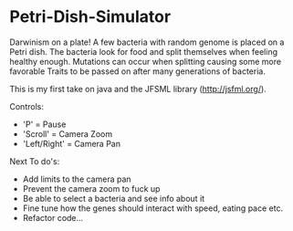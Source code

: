 Petri-Dish-Simulator
====================

Darwinism on a plate! A few bacteria with random genome is placed on a Petri dish. The bacteria look for food and split themselves when feeling healthy enough. Mutations can occur when splitting causing some more favorable Traits to be passed on after many generations of bacteria. 

This is my first take on java and the JFSML library (http://jsfml.org/).

Controls:
* 'P' 		= Pause
* 'Scroll' 	= Camera Zoom
* 'Left/Right'  = Camera Pan


Next To do's:
* Add limits to the camera pan
* Prevent the camera zoom to fuck up
* Be able to select a bacteria and see info about it
* Fine tune how the genes should interact with speed, eating pace etc.
* Refactor code...
